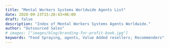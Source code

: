 ```yaml
---
title: "Mental Workers Systems Worldwide Agents List"
date: 2020-09-23T15:28:43+06:00
draft: false
description: "Index of Mental Workers Systems Agents Worldwide."
author: "Outsourced Sales"
# images: ["images/blog/branding-for-profit-book.jpg"]
keywords: "Food Spraying, agents, Value Added resellers; Recommenders"
---
```

